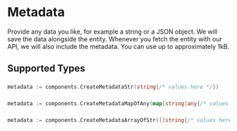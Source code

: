# Metadata

Provide any data you like, for example a string or a JSON object. We will save the data alongside the entity. Whenever
you fetch the entity with our API, we will also include the metadata. You can use up to approximately 1kB.


## Supported Types

### 

```go
metadata := components.CreateMetadataStr(string{/* values here */})
```

### 

```go
metadata := components.CreateMetadataMapOfAny(map[string]any{/* values here */})
```

### 

```go
metadata := components.CreateMetadataArrayOfStr([]string{/* values here */})
```

